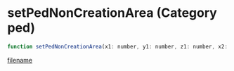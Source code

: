 # setPedNonCreationArea (Category ped)

```js
function setPedNonCreationArea(x1: number, y1: number, z1: number, x2: number, y2: number, z2: number): void
```

[filename](setPedNonCreationArea_m.md ':include')